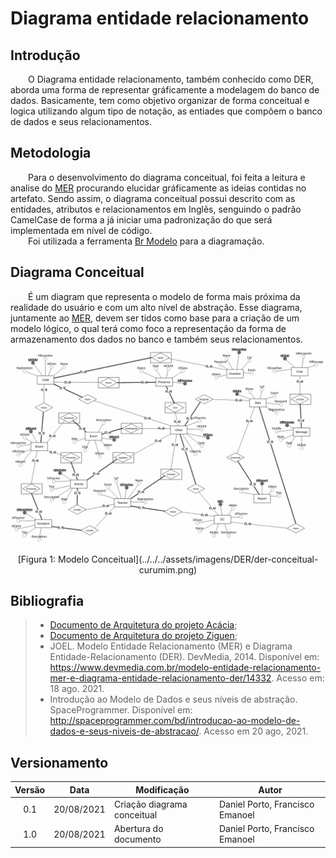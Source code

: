 # Diagrama entidade relacionamento

## Introdução
&emsp;&emsp;O Diagrama entidade relacionamento, também conhecido como DER, aborda uma forma de representar gráficamente a modelagem do banco de dados. Basicamente, tem como objetivo organizar de forma conceitual e logica utilizando algum tipo de notação, as entiades que compõem o banco de dados e seus relacionamentos.

## Metodologia
&emsp;&emsp;Para o desenvolvimento do diagrama conceitual, foi feita a leitura e analise do [MER](./MER.md) procurando elucidar gráficamente as ideias contidas no artefato. Sendo assim, o diagrama conceitual possui descrito com as entidades, atributos e relacionamentos em Inglẽs, senguindo o padrão CamelCase de forma a já iniciar uma padronização do que será implementada em nível de código.<br>
&emsp;&emsp;Foi utilizada a ferramenta [Br Modelo](https://app.brmodeloweb.com) para a diagramação.

## Diagrama Conceitual

&emsp;&emsp;É um diagram que representa o modelo de forma mais próxima da realidade do usuário e com um alto nível de abstração.
Esse diagrama, juntamente ao [MER](./MER.md), devem ser tidos como base para a criação de um modelo lógico, o qual terá como foco a representação da forma de armazenamento dos dados no banco e também seus relacionamentos.
![foto](../../../assets/imagens/DER/der-conceitual-curumim.png)
<center>[Figura 1: Modelo Conceitual](../../../assets/imagens/DER/der-conceitual-curumim.png)</center>

## Bibliografia
> - [Documento de Arquitetura do projeto Acácia](https://fga-eps-mds.github.io/2019.2-Acacia/#/architecture_document);
> - [Documento de Arquitetura do projeto Ziguen](https://github.com/francisco1code/2020-1-Ziguen/blob/master/docs/wiki/Documento_arquitetura.md#4---Vis%C3%A3o-de-Dados);
> - JOEL. Modelo Entidade Relacionamento (MER) e Diagrama Entidade-Relacionamento (DER). DevMedia, 2014. Disponível em: <https://www.devmedia.com.br/modelo-entidade-relacionamento-mer-e-diagrama-entidade-relacionamento-der/14332>. Acesso em: 18 ago. 2021.
> - Introdução ao Modelo de Dados e seus níveis de abstração. SpaceProgrammer. Disponível em: <http://spaceprogrammer.com/bd/introducao-ao-modelo-de-dados-e-seus-niveis-de-abstracao/>. Acesso em 20 ago, 2021.

## Versionamento
| Versão | Data | Modificação | Autor |
| :-: | -- | -- | -- |
| 0.1 | 20/08/2021 | Criação diagrama conceitual | Daniel Porto, Francisco Emanoel |
| 1.0 | 20/08/2021 | Abertura do documento | Daniel Porto, Francisco Emanoel |